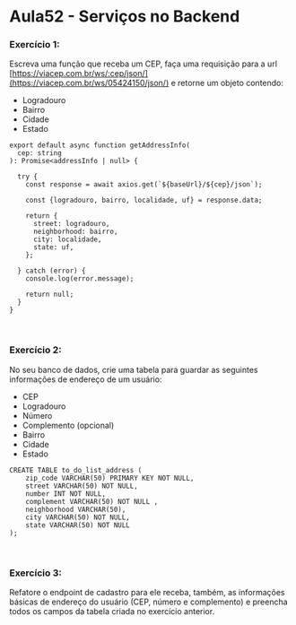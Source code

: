 # Aula52 - Serviços no Backend

### Exercício 1:
Escreva uma função que receba um CEP, faça uma requisição para a url [https://viacep.com.br/ws/:cep/json/](https://viacep.com.br/ws/05424150/json/)  e retorne um objeto contendo:

- Logradouro
- Bairro
- Cidade
- Estado

```
export default async function getAddressInfo(
  cep: string
): Promise<addressInfo | null> {

  try {
    const response = await axios.get(`${baseUrl}/${cep}/json`);

    const {logradouro, bairro, localidade, uf} = response.data;

    return {
      street: logradouro,
      neighborhood: bairro,
      city: localidade,
      state: uf,
    };

  } catch (error) {
    console.log(error.message);

    return null;
  }
}
```
<br/>

### Exercício 2:
No seu banco de dados, crie uma tabela para guardar as seguintes informações de endereço de um usuário:

- CEP
- Logradouro
- Número
- Complemento (opcional)
- Bairro
- Cidade
- Estado

```
CREATE TABLE to_do_list_address (
    zip_code VARCHAR(50) PRIMARY KEY NOT NULL,
    street VARCHAR(50) NOT NULL,
    number INT NOT NULL,
    complement VARCHAR(50) NOT NULL ,
    neighborhood VARCHAR(50),
    city VARCHAR(50) NOT NULL,
    state VARCHAR(50) NOT NULL
);
```
<br /> 

### Exercício 3:
Refatore o endpoint de cadastro para ele receba, também, as informações básicas de endereço do usuário (CEP, número e complemento) e preencha todos os campos da tabela criada no exercício anterior.

```

```

